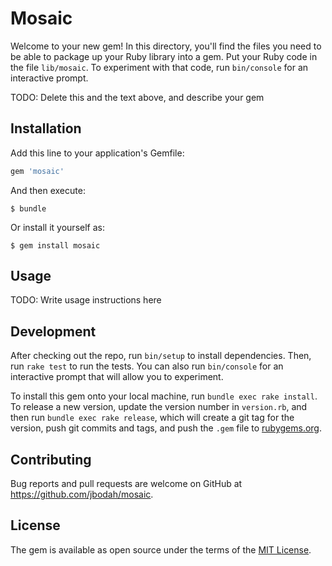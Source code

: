# Mosaic

Welcome to your new gem! In this directory, you'll find the files you need to be able to package up your Ruby library into a gem. Put your Ruby code in the file `lib/mosaic`. To experiment with that code, run `bin/console` for an interactive prompt.

TODO: Delete this and the text above, and describe your gem

## Installation

Add this line to your application's Gemfile:

```ruby
gem 'mosaic'
```

And then execute:

    $ bundle

Or install it yourself as:

    $ gem install mosaic

## Usage

TODO: Write usage instructions here

## Development

After checking out the repo, run `bin/setup` to install dependencies. Then, run `rake test` to run the tests. You can also run `bin/console` for an interactive prompt that will allow you to experiment.

To install this gem onto your local machine, run `bundle exec rake install`. To release a new version, update the version number in `version.rb`, and then run `bundle exec rake release`, which will create a git tag for the version, push git commits and tags, and push the `.gem` file to [rubygems.org](https://rubygems.org).

## Contributing

Bug reports and pull requests are welcome on GitHub at https://github.com/jbodah/mosaic.

## License

The gem is available as open source under the terms of the [MIT License](https://opensource.org/licenses/MIT).
